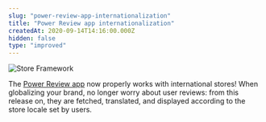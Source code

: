 ```yaml
---
slug: "power-review-app-internationalization"
title: "Power Review app internationalization"
createdAt: 2020-09-14T14:16:00.000Z
hidden: false
type: "improved"
---
```


![Store Framework](https://img.shields.io/badge/-Store%20Framework-red)

The [Power Review app](https://vtex.io/docs/components/pixel/vtex.powerreviews/) now properly works with international stores! When globalizing your brand, no longer worry about user reviews: from this release on, they are fetched, translated, and displayed according to the store locale set by users.
